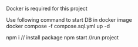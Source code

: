Docker is required for this project

Use following command to start DB in docker image<br/>
docker compose -f compose.sql.yml up -d

npm i // install package
npm start //run project

